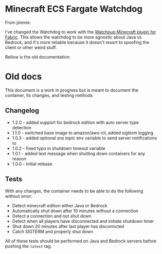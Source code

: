 # Minecraft ECS Fargate Watchdog
From jimmie:

I've changed the Watchdog to work with the [Watchpup Minecraft plugin for Fabric](https://github.com/j1mmie/minecraft-watchpup-fabric). This allows the watchdog to be more agnostic about Java vs Bedrock, and it's more reliable because it doesn't resort to spoofing the client or other weird stuff.

Bellow is the old documentation:

# Old docs

This document is a work in progress but is meant to document the container, its changes, and testing methods

## Changelog
- 1.2.0 - added support for bedrock edition with auto server type detection
- 1.1.0 - switched base image to amazon/aws-cli, added sigterm logging
- 1.0.3 - added optional sns topic env variable to send server notifications to
- 1.0.2 - fixed typo in shutdown timeout variable
- 1.0.1 - added text message when shutting down containers for any reason
- 1.0.0 - initial release

## Tests
With any changes, the container needs to be able to do the following without error:
- Detect minecraft edition either Java or Bedrock
- Automatically shut down after 10 minutes without a connection
- Detect a connection and not shut down
- Detect when all players have disconnected and initiate shutdown timer
- Shut down 20 minutes after last player has disconncted
- Catch SIGTERM and properly shut down

All of these tests should be performed on Java and Bedrock servers before pushing the `latest` tag.
